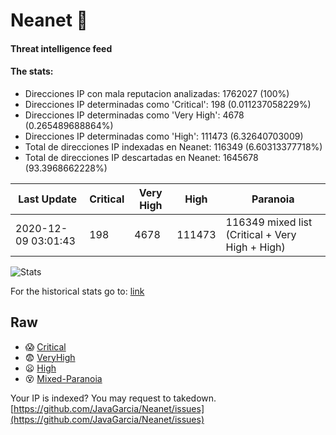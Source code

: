 # Neanet :hocho:
#### Threat intelligence feed
#### The stats:

- Direcciones IP con mala reputacion analizadas: 1762027 (100%)
- Direcciones IP determinadas como 'Critical':  198 (0.011237058229%)
- Direcciones IP determinadas como 'Very High':  4678 (0.265489688864%)
- Direcciones IP determinadas como 'High':  111473 (6.32640703009)
- Total de direcciones IP indexadas en Neanet:  116349 (6.60313377718%)
- Total de direcciones IP descartadas en Neanet:  1645678 (93.3968662228%)

| Last Update | Critical | Very High | High | Paranoia |
| --- | --- | --- | --- | --- |
| 2020-12-09 03:01:43 | 198 | 4678 | 111473 | 116349 mixed list (Critical + Very High + High)|

![Stats](https://docs.google.com/spreadsheets/d/e/2PACX-1vSnaNMIXVabIpDJjufMlzH7poXnshF3mgd8Is1g9ytUEzVsP5my4Trn8f-xkoLLQ38xpL3HtmUexLo6/pubchart?oid=501124687&format=image)

For the historical stats go to: [link](/stats.csv)
## Raw
- :scream: [Critical](https://raw.githubusercontent.com/JavaGarcia/Neanet/master/blacklists/neanet_critical.txt)
- :fearful: [VeryHigh](https://raw.githubusercontent.com/JavaGarcia/Neanet/master/blacklists/neanet_veryHigh.txtt)
- :frowning: [High](https://raw.githubusercontent.com/JavaGarcia/Neanet/master/blacklists/neanet_high.txt)
- :dizzy_face: [Mixed-Paranoia](https://raw.githubusercontent.com/JavaGarcia/Neanet/master/blacklists/neanet_all.txt)


Your IP is indexed? You may request to takedown. [https://github.com/JavaGarcia/Neanet/issues](https://github.com/JavaGarcia/Neanet/issues)




























































































































































































































































































































































































































































































































































































































































































































































































































































































































































































































































































































































































































































































































































































































































































































































































































































































































































































































































































































































































































































































































































































































































































































































































































































































































































































































































































































































